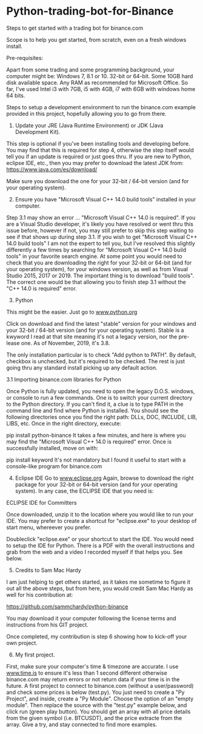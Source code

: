 # Python-trading-bot-for-Binance
Steps to get started with a trading bot for binance.com

Scope is to help you get started, from scratch, even on a fresh windows install.  

Pre-requisites:

Apart from some trading and some programming background, your computer might be:
Windows 7, 8.1 or 10.
32-bit or 64-bit.
Some 10GB hard disk available space.
Any RAM as recommended for Microsoft Office.
So far, I've used Intel i3 with 7GB, i5 with 4GB, i7 with 6GB with windows home 64 bits.

Steps to setup a development environment to run the binance.com example provided in this project, hopefully allowing you to go from there.


1. Update your JRE (Java Runtime Environment) or JDK (Java Development Kit).

This step is optional if you've been installing tools and developing before.  You may find that this is required for step 4, otherwise the step itself would tell you if an update is required or just goes thru.
If you are new to Python, eclipse IDE, etc., then you may prefer to download the latest JDK from:
https://www.java.com/es/download/

Make sure you download the one for your 32-bit / 64-bit version (and for your operating system).


2. Ensure you have "Microsoft Visual C++ 14.0 build tools" installed in your computer.

Step 3.1 may show an error ... "Microsoft Visual C++ 14.0 is required".
If you are a Visual Studio developer, it's likely you have resolved or went thru this issue before, however if not, you may still prefer to skip this step waiting to see if that shows up during step 3.1.
If you wish to get "Microsoft Visual C++ 14.0 build tools" I am not the expert to tell you, but I've resolved this slightly differently a few times by searching for "Microsoft Visual C++ 14.0 build tools" in your favorite search engine.
At some point you would need to check that you are downloading the right for your 32-bit or 64-bit (and for your operating system), for your windows version, as well as from Visual Studio 2015, 2017 or 2019.  The important thing is to download "build tools".
The correct one would be that allowing you to finish step 3.1 without the "C++ 14.0 is required" error.


3. Python

This might be the easier.
Just go to www.python.org

Click on download and find the latest "stable" version for your windows and your 32-bit / 64-bit version (and for your operating system).
Stable is a kwyword I read at that site meaning it's not a legacy version, nor the pre-lease one.
As of November, 2019, it's 3.8.

The only installation particular is to check "Add python to PATH".  By default, checkbox is unchecked, but it's required to be checked.
The rest is just going thru any standard install picking up any default action.


3.1 Importing binance.com libraries for Python

Once Python is fully updated, you need to open the legacy D.O.S. windows, or console to run a few commands.
One is to switch your current directory to the Python directory.  If you can't find it, a clue is to type PATH in the command line and find where Python is installed.  You should see the following directories once you find the right path: DLLs, DOC, INCLUDE, LIB, LIBS, etc.
Once in the right directory, execute:

pip install python-binance
It takes a few minutes, and here is where you may find the "Microsoft Visual C++ 14.0 is required" error.
Once is successfully installed, move on with:

pip install keyword
It's not mandatory but I found it useful to start with a console-like program for binance.com

4. Eclipse IDE
Go to www.eclipse.org
Again, browse to download the right package for your 32-bit or 64-bit version (and for your operating system).
In any case, the ECLIPSE IDE that you need is:

ECLIPSE IDE for Committers

Once downloaded, unzip it to the location where you would like to run your IDE.
You may prefer to create a shortcut for "eclipse.exe" to your desktop of start menu, whereever you prefer.

Doubleclick "eclipse.exe" or your shortcut to start the IDE.
You would need to setup the IDE for Python.  There is a PDF with the overall instructions and grab from the web and a video I recorded myself if that helps you.  See below.


5. Credits to Sam Mac Hardy

I am just helping to get others started, as it takes me sometime to figure it out all the above steps, but from here, you would credit Sam Mac Hardy as well for his contribution at:

https://github.com/sammchardy/python-binance

You may download it your computer following the license terms and instructions from his GIT project.

Once completed, my contribution is step 6 showing how to kick-off your own project.


6. My first project.

First, make sure your computer's time & timezone are accurate.
I use www.time.is to ensure it's less than 1 second different otherwise binance.com may return errors or not return data if your time is in the future.
A first project to connect to binance.com (without a user/password) and check some prices is below (test.py).
You just need to create a "Py Project", and inside, create a "Py Module".
Choose the option of an "empty module".
Then replace the source with the "test.py" example below, and click run (green play button).
You should get an array with all price details from the given symbol (i.e. BTCUSDT), and the price extracte from the array.
Give a try, and stay connected to find more examples.

